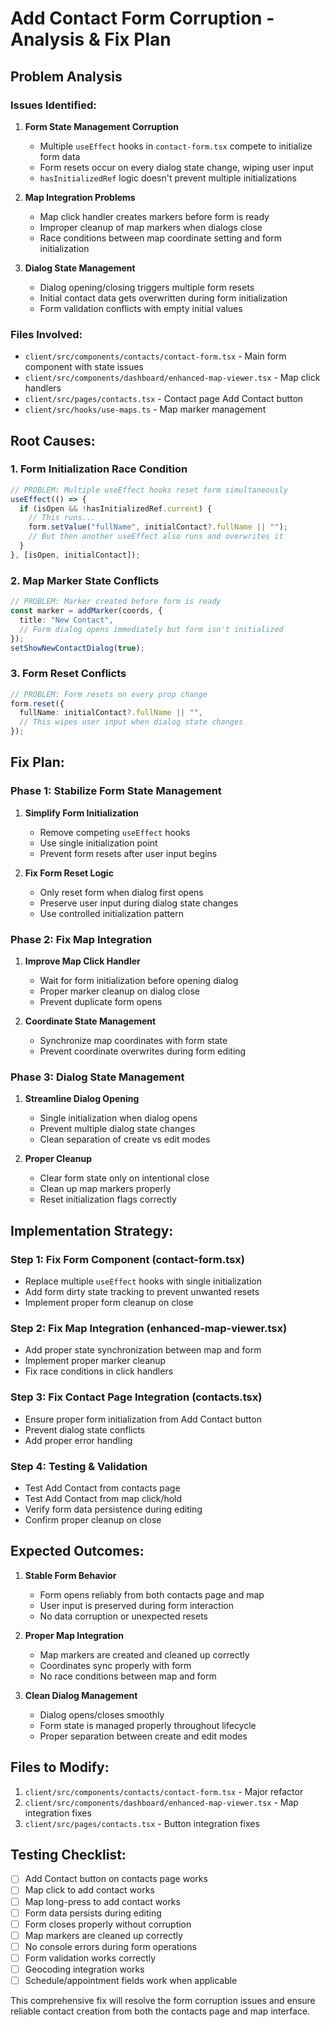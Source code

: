 
# Add Contact Form Corruption - Analysis & Fix Plan

## Problem Analysis

### Issues Identified:

1. **Form State Management Corruption**
   - Multiple `useEffect` hooks in `contact-form.tsx` compete to initialize form data
   - Form resets occur on every dialog state change, wiping user input
   - `hasInitializedRef` logic doesn't prevent multiple initializations

2. **Map Integration Problems**
   - Map click handler creates markers before form is ready
   - Improper cleanup of map markers when dialogs close
   - Race conditions between map coordinate setting and form initialization

3. **Dialog State Management**
   - Dialog opening/closing triggers multiple form resets
   - Initial contact data gets overwritten during form initialization
   - Form validation conflicts with empty initial values

### Files Involved:

- `client/src/components/contacts/contact-form.tsx` - Main form component with state issues
- `client/src/components/dashboard/enhanced-map-viewer.tsx` - Map click handlers
- `client/src/pages/contacts.tsx` - Contact page Add Contact button
- `client/src/hooks/use-maps.ts` - Map marker management

## Root Causes:

### 1. Form Initialization Race Condition
```typescript
// PROBLEM: Multiple useEffect hooks reset form simultaneously
useEffect(() => {
  if (isOpen && !hasInitializedRef.current) {
    // This runs...
    form.setValue("fullName", initialContact?.fullName || "");
    // But then another useEffect also runs and overwrites it
  }
}, [isOpen, initialContact]);
```

### 2. Map Marker State Conflicts
```typescript
// PROBLEM: Marker created before form is ready
const marker = addMarker(coords, {
  title: "New Contact",
  // Form dialog opens immediately but form isn't initialized
});
setShowNewContactDialog(true);
```

### 3. Form Reset Conflicts
```typescript
// PROBLEM: Form resets on every prop change
form.reset({
  fullName: initialContact?.fullName || "",
  // This wipes user input when dialog state changes
});
```

## Fix Plan:

### Phase 1: Stabilize Form State Management

1. **Simplify Form Initialization**
   - Remove competing `useEffect` hooks
   - Use single initialization point
   - Prevent form resets after user input begins

2. **Fix Form Reset Logic**
   - Only reset form when dialog first opens
   - Preserve user input during dialog state changes
   - Use controlled initialization pattern

### Phase 2: Fix Map Integration

1. **Improve Map Click Handler**
   - Wait for form initialization before opening dialog
   - Proper marker cleanup on dialog close
   - Prevent duplicate form opens

2. **Coordinate State Management**
   - Synchronize map coordinates with form state
   - Prevent coordinate overwrites during form editing

### Phase 3: Dialog State Management

1. **Streamline Dialog Opening**
   - Single initialization when dialog opens
   - Prevent multiple dialog state changes
   - Clean separation of create vs edit modes

2. **Proper Cleanup**
   - Clear form state only on intentional close
   - Clean up map markers properly
   - Reset initialization flags correctly

## Implementation Strategy:

### Step 1: Fix Form Component (contact-form.tsx)
- Replace multiple `useEffect` hooks with single initialization
- Add form dirty state tracking to prevent unwanted resets
- Implement proper form cleanup on close

### Step 2: Fix Map Integration (enhanced-map-viewer.tsx)
- Add proper state synchronization between map and form
- Implement proper marker cleanup
- Fix race conditions in click handlers

### Step 3: Fix Contact Page Integration (contacts.tsx)
- Ensure proper form initialization from Add Contact button
- Prevent dialog state conflicts
- Add proper error handling

### Step 4: Testing & Validation
- Test Add Contact from contacts page
- Test Add Contact from map click/hold
- Verify form data persistence during editing
- Confirm proper cleanup on close

## Expected Outcomes:

1. **Stable Form Behavior**
   - Form opens reliably from both contacts page and map
   - User input is preserved during form interaction
   - No data corruption or unexpected resets

2. **Proper Map Integration**
   - Map markers are created and cleaned up correctly
   - Coordinates sync properly with form
   - No race conditions between map and form

3. **Clean Dialog Management**
   - Dialog opens/closes smoothly
   - Form state is managed properly throughout lifecycle
   - Proper separation between create and edit modes

## Files to Modify:

1. `client/src/components/contacts/contact-form.tsx` - Major refactor
2. `client/src/components/dashboard/enhanced-map-viewer.tsx` - Map integration fixes
3. `client/src/pages/contacts.tsx` - Button integration fixes

## Testing Checklist:

- [ ] Add Contact button on contacts page works
- [ ] Map click to add contact works
- [ ] Map long-press to add contact works
- [ ] Form data persists during editing
- [ ] Form closes properly without corruption
- [ ] Map markers are cleaned up correctly
- [ ] No console errors during form operations
- [ ] Form validation works correctly
- [ ] Geocoding integration works
- [ ] Schedule/appointment fields work when applicable

This comprehensive fix will resolve the form corruption issues and ensure reliable contact creation from both the contacts page and map interface.
